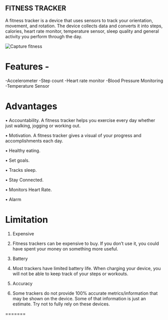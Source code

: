 
##  FITNESS TRACKER


A fitness tracker is a device that uses sensors to track your orientation, movement, and rotation. The device collects data and converts it into steps, calories, heart rate monitor, temperature sensor, sleep quality and general activity you perform through the day.



![Capture fitness](https://user-images.githubusercontent.com/98834933/154833398-9fa2e1e5-308c-435e-9d4d-3cbc5f052920.JPG)



# Features -

-Accelerometer
-Step count
-Heart rate monitor
-Blood Pressure Monitoring
-Temperature Sensor


# Advantages 


•	Accountability. A fitness tracker helps you exercise every day whether just walking, jogging or working out.

•	Motivation. A fitness tracker gives a visual of your progress and accomplishments each day.

•	Healthy eating.

•	Set goals.

•	Tracks sleep.

•	Stay Connected.

•	Monitors Heart Rate.

•   Alarm


# Limitation 

1) Expensive

2) Fitness trackers can be expensive to buy. If you don’t use it, you could have spent your money on something more useful.

3) Battery

4) Most trackers have limited battery life. When charging your device, you will not be able to keep track of your steps or workouts.

5) Accuracy

6) Some trackers do not provide 100% accurate metrics/information that may be shown on the device. Some of that information is just an estimate. Try not to fully rely on these devices.

=======


